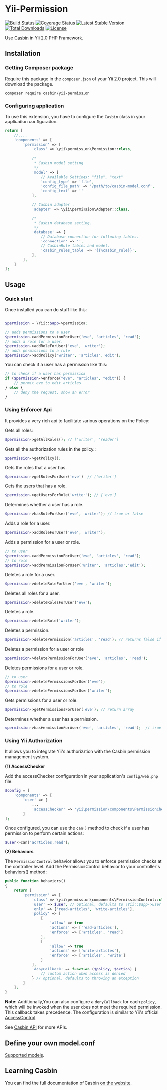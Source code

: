 # Yii-Permission

[![Build Status](https://github.com/php-casbin/yii-permission/actions/workflows/build.yml/badge.svg?branch=master)](https://github.com/php-casbin/yii-permission/actions/workflows/build.yml)
[![Coverage Status](https://coveralls.io/repos/github/php-casbin/yii-permission/badge.svg)](https://coveralls.io/github/php-casbin/yii-permission)
[![Latest Stable Version](https://poser.pugx.org/casbin/yii-permission/v/stable)](https://packagist.org/packages/casbin/yii-permission)
[![Total Downloads](https://poser.pugx.org/casbin/yii-permission/downloads)](https://packagist.org/packages/casbin/yii-permission)
[![License](https://poser.pugx.org/casbin/yii-permission/license)](https://packagist.org/packages/casbin/yii-permission)

Use [Casbin](https://github.com/php-casbin/php-casbin) in Yii 2.0 PHP Framework.

## Installation

### Getting Composer package

Require this package in the `composer.json` of your Yii 2.0 project. This will download the package.

```
composer require casbin/yii-permission
```

### Configuring application

To use this extension, you have to configure the `Casbin` class in your application configuration:

```php
return [
    //....
    'components' => [
        'permission' => [
            'class' => \yii\permission\Permission::class,
            
            /*
             * Casbin model setting.
             */
            'model' => [
                // Available Settings: "file", "text"
                'config_type' => 'file',
                'config_file_path' => '/path/to/casbin-model.conf',
                'config_text' => '',
            ],

            // Casbin adapter .
            'adapter' => \yii\permission\Adapter::class,

            /*
             * Casbin database setting.
             */
            'database' => [
                // Database connection for following tables.
                'connection' => '',
                // CasbinRule tables and model.
                'casbin_rules_table' => '{{%casbin_rule}}',
            ],
        ],
    ]
];
```


## Usage

### Quick start

Once installed you can do stuff like this:

```php

$permission = \Yii::$app->permission;

// adds permissions to a user
$permission->addPermissionForUser('eve', 'articles', 'read');
// adds a role for a user.
$permission->addRoleForUser('eve', 'writer');
// adds permissions to a rule
$permission->addPolicy('writer', 'articles','edit');

```

You can check if a user has a permission like this:

```php
// to check if a user has permission
if ($permission->enforce("eve", "articles", "edit")) {
    // permit eve to edit articles
} else {
    // deny the request, show an error
}

```

### Using Enforcer Api

It provides a very rich api to facilitate various operations on the Policy:

Gets all roles:

```php
$permission->getAllRoles(); // ['writer', 'reader']
```

Gets all the authorization rules in the policy.:

```php
$permission->getPolicy();
```

Gets the roles that a user has.

```php
$permission->getRolesForUser('eve'); // ['writer']
```

Gets the users that has a role.

```php
$permission->getUsersForRole('writer'); // ['eve']
```

Determines whether a user has a role.

```php
$permission->hasRoleForUser('eve', 'writer'); // true or false
```

Adds a role for a user.

```php
$permission->addRoleForUser('eve', 'writer');
```

Adds a permission for a user or role.

```php
// to user
$permission->addPermissionForUser('eve', 'articles', 'read');
// to role
$permission->addPermissionForUser('writer', 'articles','edit');
```

Deletes a role for a user.

```php
$permission->deleteRoleForUser('eve', 'writer');
```

Deletes all roles for a user.

```php
$permission->deleteRolesForUser('eve');
```

Deletes a role.

```php
$permission->deleteRole('writer');
```

Deletes a permission.

```php
$permission->deletePermission('articles', 'read'); // returns false if the permission does not exist (aka not affected).
```

Deletes a permission for a user or role.

```php
$permission->deletePermissionForUser('eve', 'articles', 'read');
```

Deletes permissions for a user or role.

```php
// to user
$permission->deletePermissionsForUser('eve');
// to role
$permission->deletePermissionsForUser('writer');
```

Gets permissions for a user or role.

```php
$permission->getPermissionsForUser('eve'); // return array
```

Determines whether a user has a permission.

```php
$permission->hasPermissionForUser('eve', 'articles', 'read');  // true or false
```

### Using Yii Authorization

It allows you to integrate Yii's authorization with the Casbin permission management system. 

**(1) AccessChecker**

Add the accessChecker configuration in your application's `config/web.php` file:

```php
$config = [
    'components' => [
        'user' => [
            ...
            'accessChecker' => 'yii\permission\components\PermissionChecker',
        ]
];
```

Once configured, you can use the `can()` method to check if a user has permission to perform certain actions:

```php
$user->can('acrticles,read');
```

**(2) Behaviors**

The `PermissionControl` behavior allows you to enforce permission checks at the controller level. Add the PermissionControl behavior to your controller's behaviors() method:

```php
public function behaviors()
{
    return [
        'permission' => [
            'class' => \yii\permission\components\PermissionControl::class,
            'user' => $user, // optional, defaults to \Yii::$app->user
            'only' => ['read-articles', 'write-articles'],
            'policy' => [
                [
                    'allow' => true,
                    'actions' => ['read-articles'],
                    'enforce' => ['articles', 'read']
                ],
                [
                    'allow' => true,
                    'actions' => ['write-articles'],
                    'enforce' => ['articles', 'write']
                ]
            ],
            'denyCallback' => function ($policy, $action) {
                // custom action when access is denied
            } // optional, defaults to throwing an exception
        ]
    ];
}
```

**Note:** Additionally,You can also configure a `denyCallback` for each `policy`, which will be invoked when the user does not meet the required permission. This callback takes precedence. The configuration is similar to Yii's official [AccessControl](https://www.yiiframework.com/doc/guide/2.0/zh-cn/security-authorization#access-control-filter).

See [Casbin API](https://casbin.org/docs/en/management-api) for more APIs.

## Define your own model.conf

[Supported models](https://github.com/php-casbin/php-casbin#supported-models).

## Learning Casbin

You can find the full documentation of Casbin [on the website](https://casbin.org/).
